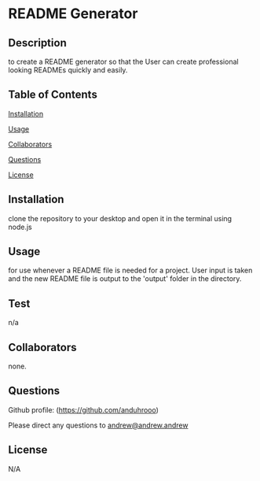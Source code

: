 # README Generator

## Description

to create a README generator so that the User can create professional looking READMEs quickly and easily. 

## Table of Contents

[Installation](#installation)

[Usage](#usage)

[Collaborators](#collaborators)

[Questions](#questions)

[License](#license)

## Installation

clone the repository to your desktop and open it in the terminal using node.js

## Usage

for use whenever a README file is needed for a project. User input is taken and the new README file is output to the 'output' folder in the directory.

## Test

n/a

## Collaborators

none.

## Questions

Github profile: (https://github.com/anduhrooo)

Please direct any questions to andrew@andrew.andrew

## License

N/A